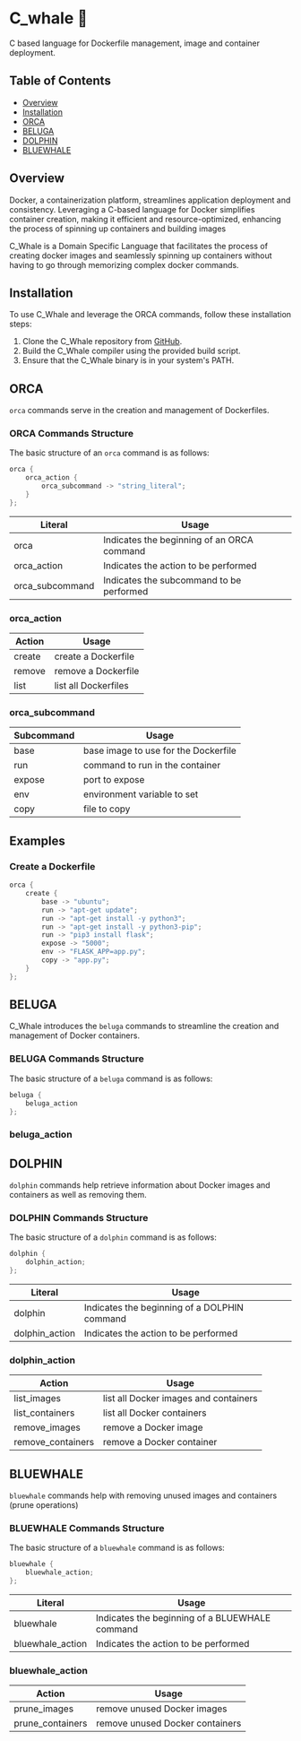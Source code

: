 # C_whale 🐳
C based language for Dockerfile management, image and container deployment.

## Table of Contents

- [Overview](#overview)
- [Installation](#installation)
- [ORCA](#orca)
- [BELUGA](#beluga)
- [DOLPHIN](#dolphin)
- [BLUEWHALE](#bluewhale)

## Overview

Docker, a containerization platform, streamlines application deployment and consistency. Leveraging a C-based language for Docker simplifies container creation, making it efficient and resource-optimized, enhancing the process of spinning up containers and building images

C_Whale is a Domain Specific Language that facilitates the process of creating docker images and seamlessly spinning up containers without having to go through memorizing complex docker commands.

## Installation

To use C_Whale and leverage the ORCA commands, follow these installation steps:

1. Clone the C_Whale repository from [GitHub](https://github.com/C_Whale).
2. Build the C_Whale compiler using the provided build script.
3. Ensure that the C_Whale binary is in your system's PATH.

## ORCA

`orca` commands serve in the creation and management of Dockerfiles.

### **ORCA Commands Structure**

The basic structure of an `orca` command is as follows:

```c
orca {
    orca_action {
        orca_subcommand -> "string_literal";
    }
};
```

| Literal | Usage |
| --- | --- |
| orca | Indicates the beginning of an ORCA command |
| orca_action | Indicates the action to be performed |
| orca_subcommand | Indicates the subcommand to be performed |

### **orca_action**

| Action | Usage |
| --- | --- |
| create | create a Dockerfile |
| remove | remove a Dockerfile |
| list | list all Dockerfiles |

### **orca_subcommand**

| Subcommand | Usage |
| --- | --- |
| base | base image to use for the Dockerfile |
| run | command to run in the container |
| expose | port to expose |
| env | environment variable to set |
| copy | file to copy |


## Examples

### **Create a Dockerfile**

```c
orca {
    create {
        base -> "ubuntu";
        run -> "apt-get update";
        run -> "apt-get install -y python3";
        run -> "apt-get install -y python3-pip";
        run -> "pip3 install flask";
        expose -> "5000";
        env -> "FLASK_APP=app.py";
        copy -> "app.py";
    }
};
```


## BELUGA 

C_Whale introduces the `beluga` commands to streamline the creation and management of Docker containers.

### **BELUGA Commands Structure**

The basic structure of a `beluga` command is as follows:

```c
beluga {
    beluga_action
};
```

### **beluga_action**


## DOLPHIN

`dolphin` commands help retrieve information about Docker images and containers as well as removing them.

### **DOLPHIN Commands Structure**

The basic structure of a `dolphin` command is as follows:

```c
dolphin {
    dolphin_action;
};
```

| Literal | Usage |
| --- | --- |
| dolphin | Indicates the beginning of a DOLPHIN command |
| dolphin_action | Indicates the action to be performed |

### **dolphin_action**

| Action | Usage |
| --- | --- |
| list_images | list all Docker images and containers |
| list_containers | list all Docker containers |
| remove_images | remove a Docker image |
| remove_containers | remove a Docker container |


## BLUEWHALE

`bluewhale` commands help with removing unused images and containers (prune operations)

### **BLUEWHALE Commands Structure**

The basic structure of a `bluewhale` command is as follows:

```c
bluewhale {
    bluewhale_action;
};
```

| Literal | Usage |
| --- | --- |
| bluewhale | Indicates the beginning of a BLUEWHALE command |
| bluewhale_action | Indicates the action to be performed |

### **bluewhale_action**

| Action | Usage |
| --- | --- |
| prune_images | remove unused Docker images |
| prune_containers | remove unused Docker containers |
